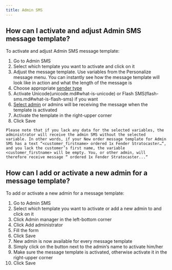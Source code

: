 ```yaml
---
title: Admin SMS
---
```


## How can I activate and adjust Admin SMS message template?
To activate and adjust Admin SMS message template:
1.	Go to Admin SMS
2.	Select which template you want to activate and click on it
3.	Adjust the message template. Use variables from the Personalize message menu. You can instantly see how the message template will look like in action and what the length of the message is
4.	Choose appropriate [sender type](sender-type.md#what-is-a-sender-type-and-how-can-i-use-it)
5.	Activate Unicode(unicode.md#what-is-unicode) or Flash SMS(flash-sms.md#what-is-flash-sms) if you want
6.	[Select admin](#how-can-i-add-or-activate-a-new-admin-for-a-message-template) or admins will be receiving the message when the template is activated
7.	Activate the template in the right-upper corner
8.	Click Save

`Please note that if you lack any data for the selected variables, the administrator will receive the admin SMS without the selected variable. In other words, if your New order message template for Admin SMS has a text “<customer_firstname> ordered 1x Fender Stratocaster…“, and you lack the customer’s first name, the variable <customer_firstname> will be empty. You, or other admin, will therefore receive message “ ordered 1x Fender Stratocaster...“`

## How can I add or activate a new admin for a message template?
To add or activate a new admin for a message template:
1.	Go to Admin SMS
2.	Select which template you want to activate or add a new admin to and click on it
3.	Click Admin manager in the left-bottom corner
4.	Click Add administrator
5.	Fill the form
6.	Click Save
7.	New admin is now available for every message template
8.	Simply click on the button next to the admin’s name to activate him/her
9.	Make sure the message template is activated, otherwise activate it in the right-upper corner
10.	Click Save
